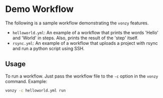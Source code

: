 # Demo Workflow

The following is a sample workflow demonstrating the `vonzy` features.

* `helloworld.yml`: An example of a workflow that prints the words 'Hello' and 'World' in steps. Also, prints the result of the 'step' itself.
* `rsync.yml`: An example of a workflow that uploads a project with rsync and run a python script using SSH.

## Usage

To run a workflow. Just pass the workflow file to the `-c` option in the `vonzy` command.
Example:

```sh
vonzy -c helloworld.yml run
```
